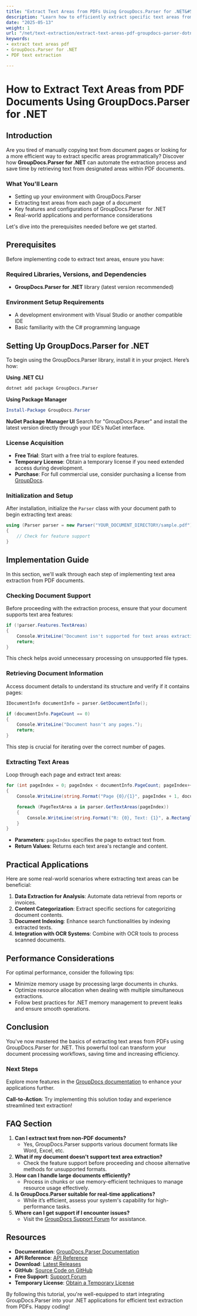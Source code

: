 ```yaml
---
title: "Extract Text Areas from PDFs Using GroupDocs.Parser for .NET&#58; A Comprehensive Guide"
description: "Learn how to efficiently extract specific text areas from PDF documents using GroupDocs.Parser for .NET. This guide covers setup, implementation, and practical applications."
date: "2025-05-13"
weight: 1
url: "/net/text-extraction/extract-text-areas-pdf-groupdocs-parser-dotnet/"
keywords:
- extract text areas pdf
- GroupDocs.Parser for .NET
- PDF text extraction

---
```



# How to Extract Text Areas from PDF Documents Using GroupDocs.Parser for .NET

## Introduction

Are you tired of manually copying text from document pages or looking for a more efficient way to extract specific areas programmatically? Discover how **GroupDocs.Parser for .NET** can automate the extraction process and save time by retrieving text from designated areas within PDF documents.

### What You'll Learn
- Setting up your environment with GroupDocs.Parser
- Extracting text areas from each page of a document
- Key features and configurations of GroupDocs.Parser for .NET
- Real-world applications and performance considerations

Let's dive into the prerequisites needed before we get started.

## Prerequisites
Before implementing code to extract text areas, ensure you have:

### Required Libraries, Versions, and Dependencies
- **GroupDocs.Parser for .NET** library (latest version recommended)
  
### Environment Setup Requirements
- A development environment with Visual Studio or another compatible IDE
- Basic familiarity with the C# programming language

## Setting Up GroupDocs.Parser for .NET
To begin using the GroupDocs.Parser library, install it in your project. Here’s how:

**Using .NET CLI**
```bash
dotnet add package GroupDocs.Parser
```

**Using Package Manager**
```powershell
Install-Package GroupDocs.Parser
```

**NuGet Package Manager UI**
Search for "GroupDocs.Parser" and install the latest version directly through your IDE’s NuGet interface.

### License Acquisition
- **Free Trial**: Start with a free trial to explore features.
- **Temporary License**: Obtain a temporary license if you need extended access during development.
- **Purchase**: For full commercial use, consider purchasing a license from [GroupDocs](https://purchase.groupdocs.com/temporary-license/).

### Initialization and Setup
After installation, initialize the `Parser` class with your document path to begin extracting text areas:
```csharp
using (Parser parser = new Parser("YOUR_DOCUMENT_DIRECTORY/sample.pdf"))
{
    // Check for feature support
}
```

## Implementation Guide
In this section, we'll walk through each step of implementing text area extraction from PDF documents.

### Checking Document Support
Before proceeding with the extraction process, ensure that your document supports text area features:
```csharp
if (!parser.Features.TextAreas)
{
    Console.WriteLine("Document isn't supported for text areas extraction.");
    return;
}
```
This check helps avoid unnecessary processing on unsupported file types.

### Retrieving Document Information
Access document details to understand its structure and verify if it contains pages:
```csharp
IDocumentInfo documentInfo = parser.GetDocumentInfo();

if (documentInfo.PageCount == 0)
{
    Console.WriteLine("Document hasn't any pages.");
    return;
}
```
This step is crucial for iterating over the correct number of pages.

### Extracting Text Areas
Loop through each page and extract text areas:
```csharp
for (int pageIndex = 0; pageIndex < documentInfo.PageCount; pageIndex++)
{
    Console.WriteLine(string.Format("Page {0}/{1}", pageIndex + 1, documentInfo.PageCount));

    foreach (PageTextArea a in parser.GetTextAreas(pageIndex))
    {
        Console.WriteLine(string.Format("R: {0}, Text: {1}", a.Rectangle, a.Text));
    }
}
```
- **Parameters**: `pageIndex` specifies the page to extract text from.
- **Return Values**: Returns each text area's rectangle and content.

## Practical Applications
Here are some real-world scenarios where extracting text areas can be beneficial:
1. **Data Extraction for Analysis**: Automate data retrieval from reports or invoices.
2. **Content Categorization**: Extract specific sections for categorizing document contents.
3. **Document Indexing**: Enhance search functionalities by indexing extracted texts.
4. **Integration with OCR Systems**: Combine with OCR tools to process scanned documents.

## Performance Considerations
For optimal performance, consider the following tips:
- Minimize memory usage by processing large documents in chunks.
- Optimize resource allocation when dealing with multiple simultaneous extractions.
- Follow best practices for .NET memory management to prevent leaks and ensure smooth operations.

## Conclusion
You've now mastered the basics of extracting text areas from PDFs using GroupDocs.Parser for .NET. This powerful tool can transform your document processing workflows, saving time and increasing efficiency.

### Next Steps
Explore more features in the [GroupDocs documentation](https://docs.groupdocs.com/parser/net/) to enhance your applications further.

**Call-to-Action**: Try implementing this solution today and experience streamlined text extraction!

## FAQ Section
1. **Can I extract text from non-PDF documents?**
   - Yes, GroupDocs.Parser supports various document formats like Word, Excel, etc.
2. **What if my document doesn't support text area extraction?**
   - Check the feature support before proceeding and choose alternative methods for unsupported formats.
3. **How can I handle large documents efficiently?**
   - Process in chunks or use memory-efficient techniques to manage resource usage effectively.
4. **Is GroupDocs.Parser suitable for real-time applications?**
   - While it’s efficient, assess your system's capability for high-performance tasks.
5. **Where can I get support if I encounter issues?**
   - Visit the [GroupDocs Support Forum](https://forum.groupdocs.com/c/parser/10) for assistance.

## Resources
- **Documentation**: [GroupDocs.Parser Documentation](https://docs.groupdocs.com/parser/net/)
- **API Reference**: [API Reference](https://reference.groupdocs.com/parser/net)
- **Download**: [Latest Releases](https://releases.groupdocs.com/parser/net/)
- **GitHub**: [Source Code on GitHub](https://github.com/groupdocs-parser/GroupDocs.Parser-for-.NET)
- **Free Support**: [Support Forum](https://forum.groupdocs.com/c/parser/10)
- **Temporary License**: [Obtain a Temporary License](https://purchase.groupdocs.com/temporary-license/) 

By following this tutorial, you're well-equipped to start integrating GroupDocs.Parser into your .NET applications for efficient text extraction from PDFs. Happy coding!

